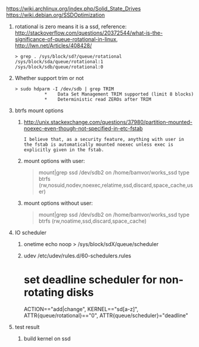
<https://wiki.archlinux.org/index.php/Solid_State_Drives>
<https://wiki.debian.org/SSDOptimization>

1.  rotational is zero means it is a ssd, reference: <http://stackoverflow.com/questions/20372544/what-is-the-significance-of-queue-rotational-in-linux>, <http://lwn.net/Articles/408428/>
    ```
    > grep . /sys/block/sd?/queue/rotational
    /sys/block/sda/queue/rotational:1
    /sys/block/sdb/queue/rotational:0
    ```

1.  Whether support trim or not
    ```
    > sudo hdparm -I /dev/sdb | grep TRIM
               *    Data Set Management TRIM supported (limit 8 blocks)
               *    Deterministic read ZEROs after TRIM
    ```

1.  btrfs mount options

    1.  http://unix.stackexchange.com/questions/37980/partition-mounted-noexec-even-though-not-specified-in-etc-fstab
        ```
        I believe that, as a security feature, anything with user in the fstab is automatically mounted noexec unless exec is explicitly given in the fstab.
        ```
    2.  mount options with user:
        > mount|grep ssd
        /dev/sdb2 on /home/bamvor/works_ssd type btrfs (rw,nosuid,nodev,noexec,relatime,ssd,discard,space_cache,user)
    3.  mount options without user:
        > mount|grep ssd
        /dev/sdb2 on /home/bamvor/works_ssd type btrfs (rw,noatime,ssd,discard,space_cache)

1.  IO scheduler
    1.  onetime
        echo noop > /sys/block/sdX/queue/scheduler

    2.  udev
        /etc/udev/rules.d/60-schedulers.rules
        # set deadline scheduler for non-rotating disks
        ACTION=="add|change", KERNEL=="sd[a-z]", ATTR{queue/rotational}=="0", ATTR{queue/scheduler}="deadline"

1.  test result
    1.  build kernel on ssd

